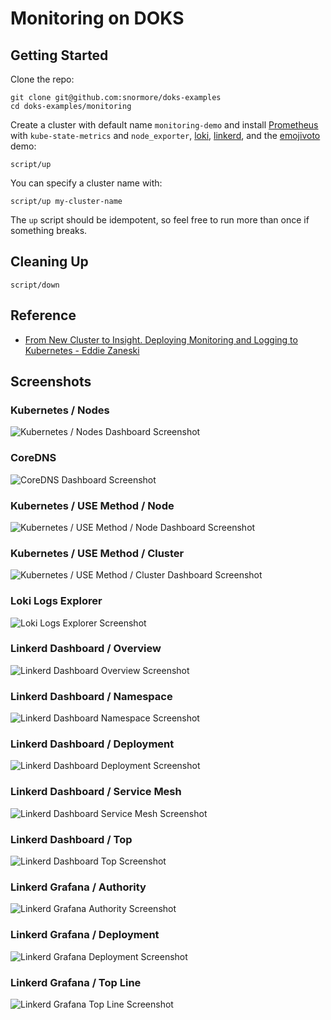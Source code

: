 # Monitoring on DOKS

## Getting Started

Clone the repo:
```
git clone git@github.com:snormore/doks-examples
cd doks-examples/monitoring
```

Create a cluster with default name `monitoring-demo` and install [Prometheus](../prometheus) with `kube-state-metrics` and `node_exporter`, [loki](../loki), [linkerd](../linkerd), and the [emojivoto](https://github.com/BuoyantIO/emojivoto) demo:
```
script/up
```

You can specify a cluster name with:
```
script/up my-cluster-name
```

The `up` script should be idempotent, so feel free to run more than once if something breaks.

## Cleaning Up

```
script/down
```

## Reference
 - [From New Cluster to Insight. Deploying Monitoring and Logging to Kubernetes - Eddie Zaneski](https://www.youtube.com/watch?v=sR3jxSXY7A4&feature=youtu.be)


## Screenshots

### Kubernetes / Nodes

![Kubernetes / Nodes Dashboard Screenshot](/prometheus/images/k8s-nodes-dashboard.png?raw=true)

### CoreDNS

![CoreDNS Dashboard Screenshot](/prometheus/images/coredns-dashboard.png?raw=true)

### Kubernetes / USE Method / Node

![Kubernetes / USE Method / Node Dashboard Screenshot](/prometheus/images/k8s-node-use-method-dashboard.png?raw=true)

### Kubernetes / USE Method / Cluster

![Kubernetes / USE Method / Cluster Dashboard Screenshot](/prometheus/images/k8s-cluster-use-method-dashboard.png?raw=true)

### Loki Logs Explorer

![Loki Logs Explorer Screenshot](/loki/images/loki-explore.png?raw=true)

### Linkerd Dashboard / Overview

![Linkerd Dashboard Overview Screenshot](/linkerd/images/linkerd-overview.png?raw=true)

### Linkerd Dashboard / Namespace

![Linkerd Dashboard Namespace Screenshot](/linkerd/images/linkerd-namespace.png?raw=true)

### Linkerd Dashboard / Deployment

![Linkerd Dashboard Deployment Screenshot](/linkerd/images/linkerd-deployment.png?raw=true)

### Linkerd Dashboard / Service Mesh

![Linkerd Dashboard Service Mesh Screenshot](/linkerd/images/linkerd-service-mesh.png?raw=true)

### Linkerd Dashboard / Top

![Linkerd Dashboard Top Screenshot](/linkerd/images/linkerd-top.png?raw=true)

### Linkerd Grafana / Authority

![Linkerd Grafana Authority Screenshot](/linkerd/images/linkerd-grafana-authority.png?raw=true)

### Linkerd Grafana / Deployment

![Linkerd Grafana Deployment Screenshot](/linkerd/images/linkerd-grafana-deployment.png?raw=true)

### Linkerd Grafana / Top Line

![Linkerd Grafana Top Line Screenshot](/linkerd/images/linkerd-grafana-top-line.png?raw=true)
